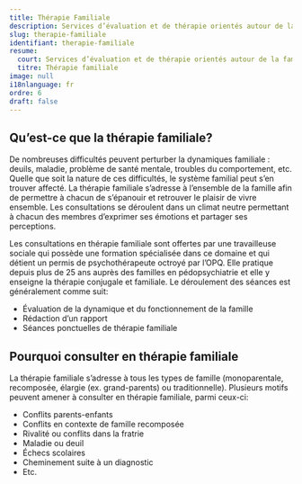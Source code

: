 ```yaml
---
title: Thérapie Familiale
description: Services d’évaluation et de thérapie orientés autour de la famille
slug: therapie-familiale
identifiant: therapie-familiale
resume:
  court: Services d’évaluation et de thérapie orientés autour de la famille
  titre: Thérapie familiale
image: null
i18nlanguage: fr
ordre: 6
draft: false
---
```


## Qu’est-ce que la thérapie familiale?

De nombreuses difficultés peuvent perturber la dynamiques familiale : deuils, maladie, problème de santé mentale, troubles du comportement, etc. Quelle que soit la nature de ces difficultés, le système familial peut s’en trouver affecté. La thérapie familiale s’adresse à l’ensemble de la famille afin de permettre à chacun de s’épanouir et retrouver le plaisir de vivre ensemble. Les consultations se déroulent dans un climat neutre permettant à chacun des membres d’exprimer ses émotions et partager ses perceptions. 

Les consultations en thérapie familiale sont offertes par une travailleuse sociale qui possède une formation spécialisée dans ce domaine et qui détient un permis de psychothérapeute octroyé par l’OPQ. Elle pratique depuis plus de 25 ans auprès des familles en pédopsychiatrie et elle y enseigne la thérapie conjugale et familiale. Le déroulement des séances est généralement comme suit:

- Évaluation de la dynamique et du fonctionnement de la famille 
- Rédaction d’un rapport 
- Séances ponctuelles de thérapie familiale   

## Pourquoi consulter en thérapie familiale

La thérapie familiale s’adresse à tous les types de famille (monoparentale, recomposée, élargie (ex. grand-parents) ou traditionnelle). Plusieurs motifs peuvent amener à consulter en thérapie familiale, parmi ceux-ci:

- Conflits parents-enfants
- Conflits en contexte de famille recomposée
- Rivalité ou conflits dans la fratrie
- Maladie ou deuil
- Échecs scolaires
- Cheminement suite à un diagnostic
- Etc.


